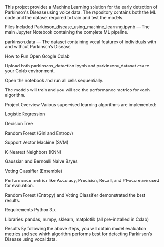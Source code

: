 This project provides a Machine Learning solution for the early detection of Parkinson's Disease using voice data. The repository contains both the ML code and the dataset required to train and test the models.

Files Included Parkinson_disease_using_machine_learning.ipynb — The main Jupyter Notebook containing the complete ML pipeline.

parkinson.data — The dataset containing vocal features of individuals with and without Parkinson’s Disease.

How to Run Open Google Colab.

Upload both parkinsons_detection.ipynb and parkinsons_dataset.csv to your Colab environment.

Open the notebook and run all cells sequentially.

The models will train and you will see the performance metrics for each algorithm.

Project Overview Various supervised learning algorithms are implemented:

Logistic Regression

Decision Tree

Random Forest (Gini and Entropy)

Support Vector Machine (SVM)

K-Nearest Neighbors (KNN)

Gaussian and Bernoulli Naive Bayes

Voting Classifier (Ensemble)

Performance metrics like Accuracy, Precision, Recall, and F1-score are used for evaluation.

Random Forest (Entropy) and Voting Classifier demonstrated the best results.

Requirements Python 3.x

Libraries: pandas, numpy, sklearn, matplotlib (all pre-installed in Colab)

Results By following the above steps, you will obtain model evaluation metrics and see which algorithm performs best for detecting Parkinson’s Disease using vocal data.
